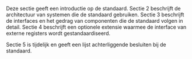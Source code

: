 <!-- markdownlint-disable first-line-heading -->
Deze sectie geeft een introductie op de standaard. Sectie 2 beschrijft de architectuur van systemen die de standaard gebruiken. Sectie 3 beschrijft de interfaces en het gedrag van componenten die de standaard volgen in detail. Sectie 4 beschrijft een optionele extensie waarmee de interface van externe registers wordt gestandaardiseerd.

Sectie 5 is tijdelijk en geeft een lijst achterliggende besluiten bij de standaard.
